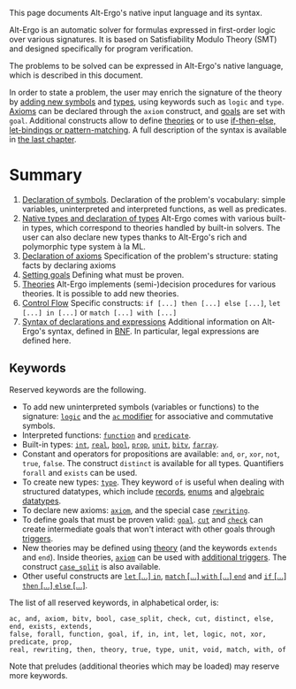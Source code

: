 
This page documents Alt-Ergo's native input language and its syntax.

Alt-Ergo is an automatic solver for formulas expressed in first-order logic over various signatures. 
It is based on Satisfiability Modulo Theory (SMT) and designed specifically for program verification.

The problems to be solved can be expressed in Alt-Ergo's native language, which is described in this document.

In order to state a problem, the user may enrich the signature of the theory by [adding new symbols](01_declaration_of_symbols.md) and [types](02_types/index), using keywords such as `logic` and `type`. [Axioms](03_declaration_of_axioms.md) can be declared through the `axiom` construct, and [goals](04_setting_goals.md) are set with `goal`.
Additional constructs allow to define [theories](05_theories.md) or to use [if-then-else, let-bindings or pattern-matching](06_control_flow.md).
A full description of the syntax is available in [the last chapter](07_syntax_of_declarations_and_expressions.md).

# Summary

1. [Declaration of symbols](01_declaration_of_symbols.md).
    Declaration of the problem's vocabulary: simple variables, uninterpreted and interpreted functions, as well as predicates.
2. [Native types and declaration of types](02_types/index)
    Alt-Ergo comes with various built-in types, which correspond to theories handled by built-in solvers.
    The user can also declare new types thanks to Alt-Ergo's rich and polymorphic type system à la ML.
3. [Declaration of axioms](03_declaration_of_axioms.md)
    Specification of the problem's structure: stating facts by declaring axioms
4. [Setting goals](04_setting_goals.md)
    Defining what must be proven.
5. [Theories](05_theories.md)
    Alt-Ergo implements (semi-)decision procedures for various theories.
    It is possible to add new theories.
6. [Control Flow](06_control_flow.md)
    Specific constructs: `if [...] then [...] else [...]`, `let [...] in [...]` or `match [...] with [...]`
7. [Syntax of declarations and expressions](07_syntax_of_declarations_and_expressions.md)
    Additional information on Alt-Ergo's syntax, defined in [BNF](https://en.wikipedia.org/wiki/Backus%E2%80%93Naur_form).
    In particular, legal expressions are defined here.

## Keywords

Reserved keywords are the following.
* To add new uninterpreted symbols (variables or functions) to the signature: [`logic`](01_declaration_of_symbols.html#logic-uninterpreted-symbols) and the [`ac` modifier](01_declaration_of_symbols.html#ac-modifier-associative-and-commutative-symbols) for associative and commutative symbols.
* Interpreted functions: [`function`](01_declaration_of_symbols.html#function-user-defined-functions) and [`predicate`](01_declaration_of_symbols.html#predicate-propositional-valued-functions).
* Built-in types: [`int`](02_types/02_01_builtin.html#numbers-int-real-and-floats), [`real`](02_types/02_01_builtin.html#numbers-int-real-and-floats), [`bool`](02_types/02_01_builtin.html#bool-and-prop), [`prop`](02_types/02_01_builtin.html#bool-and-prop), [`unit`](02_types/02_01_builtin.html#unit), [`bitv`](02_types/02_01_builtin.html#bitvectors-bitv), [`farray`](02_types/02_01_builtin.html#functional-polymorphic-arrays-farray).
* Constant and operators for propositions are available: `and`, `or`, `xor`, `not`, `true`, `false`. The construct `distinct` is available for all types. Quantifiers `forall` and `exists` can be used.
* To create new types: [`type`](02_types/index). They keyword `of` is useful when dealing with structured datatypes, which include [records](02_types/02_02_user_defined.html#records), [enums](02_types/02_02_user_defined.html#enums-and-algebraic-datatypes) and [algebraic datatypes](02_types/02_02_user_defined.html#enums-and-algebraic-datatypes).
* To declare new axioms: [`axiom`](03_declaration_of_axioms.html#axiom), and the special case [`rewriting`](03_declaration_of_axioms.html#rewriting). 
* To define goals that must be proven valid: [`goal`](04_setting_goals.html#goal). [`cut`](04_setting_goals.html#intermediate-goals-cut-and-check) and [`check`](04_setting_goals.html#intermediate-goals-cut-and-check) can create intermediate goals that won't interact with other goals through [triggers](03_declaration_of_axioms.html#triggers).
* New theories may be defined using [theory](05_theories.html#theory-extends-end) (and the keywords `extends` and `end`). Inside theories, [`axiom`](05_theories.html#axiom) can be used with [additional triggers](05_theories.html#semantic-triggers). The construct [`case_split`](05_theories.html#case-split) is also available.
* Other useful constructs are [`let` [...] `in`](06_control_flow.html#let-in), [`match` [...] `with` [...] `end`](06_control_flow.html#match-with) and [`if` [...] `then` [...] `else` [...]](06_control_flow.html#if-then-else).

The list of all reserved keywords, in alphabetical order, is:
```
ac, and, axiom, bitv, bool, case_split, check, cut, distinct, else, end, exists, extends,
false, forall, function, goal, if, in, int, let, logic, not, xor, predicate, prop, 
real, rewriting, then, theory, true, type, unit, void, match, with, of
```
Note that preludes (additional theories which may be loaded) may reserve more keywords.
